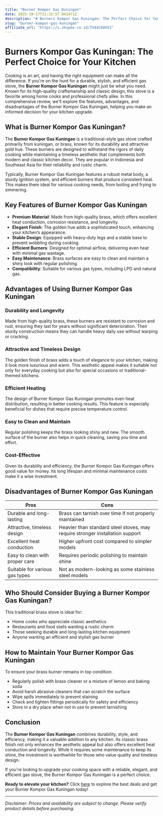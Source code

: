 ```yaml
---
title: "Burner Kompor Gas Kuningan"
date: 2025-10-17T21:33:57.041471Z
description: "# Burners Kompor Gas Kuningan: The Perfect Choice for Your Kitchen..."
slug: "burner-kompor-gas-kuningan"
affiliate_url: "https://s.shopee.co.id/7V44C68VX2"
---
```

# Burners Kompor Gas Kuningan: The Perfect Choice for Your Kitchen

Cooking is an art, and having the right equipment can make all the difference. If you're on the hunt for a durable, stylish, and efficient gas stove, the **Burner Kompor Gas Kuningan** might just be what you need. Known for its high-quality craftsmanship and classic design, this stove is a favorite among home cooks and professional chefs alike. In this comprehensive review, we'll explore the features, advantages, and disadvantages of the Burner Kompor Gas Kuningan, helping you make an informed decision for your kitchen upgrade.

## What is Burner Kompor Gas Kuningan?

The **Burner Kompor Gas Kuningan** is a traditional-style gas stove crafted primarily from kuningan, or brass, known for its durability and attractive gold hue. These burners are designed to withstand the rigors of daily cooking while maintaining a timeless aesthetic that complements both modern and classic kitchen decor. They are popular in Indonesia and Southeast Asia for their reliability and rustic charm.

Typically, Burner Kompor Gas Kuningan features a robust metal body, a sturdy ignition system, and efficient burners that produce consistent heat. This makes them ideal for various cooking needs, from boiling and frying to simmering.

## Key Features of Burner Kompor Gas Kuningan

- **Premium Material**: Made from high-quality brass, which offers excellent heat conduction, corrosion resistance, and longevity.
- **Elegant Finish**: The golden hue adds a sophisticated touch, enhancing your kitchen’s appearance.
- **Stable Design**: Equipped with heavy-duty legs and a stable base to prevent wobbling during cooking.
- **Efficient Burners**: Designed for optimal airflow, delivering even heat with minimal gas wastage.
- **Easy Maintenance**: Brass surfaces are easy to clean and maintain a shiny look with regular polishing.
- **Compatibility**: Suitable for various gas types, including LPG and natural gas.

## Advantages of Using Burner Kompor Gas Kuningan

### Durability and Longevity

Made from high-quality brass, these burners are resistant to corrosion and rust, ensuring they last for years without significant deterioration. Their sturdy construction means they can handle heavy daily use without warping or cracking.

### Attractive and Timeless Design

The golden finish of brass adds a touch of elegance to your kitchen, making it look more luxurious and warm. This aesthetic appeal makes it suitable not only for everyday cooking but also for special occasions or traditional-themed kitchens.

### Efficient Heating

The design of Burner Kompor Gas Kuningan promotes even heat distribution, resulting in better cooking results. This feature is especially beneficial for dishes that require precise temperature control.

### Easy to Clean and Maintain

Regular polishing keeps the brass looking shiny and new. The smooth surface of the burner also helps in quick cleaning, saving you time and effort.

### Cost-Effective

Given its durability and efficiency, the Burner Kompor Gas Kuningan offers good value for money. Its long lifespan and minimal maintenance costs make it a wise investment.

## Disadvantages of Burner Kompor Gas Kuningan

| Pros | Cons |
|----------------------------|--------------------------------------------|
| Durable and long-lasting | Brass can tarnish over time if not properly maintained |
| Attractive, timeless design | Heavier than standard steel stoves, may require stronger installation support |
| Excellent heat conduction | Higher upfront cost compared to simpler models |
| Easy to clean with proper care | Requires periodic polishing to maintain shine |
| Suitable for various gas types | Not as modern-looking as some stainless steel models |

## Who Should Consider Buying a Burner Kompor Gas Kuningan?

This traditional brass stove is ideal for:

- Home cooks who appreciate classic aesthetics
- Restaurants and food stalls wanting a rustic charm
- Those seeking durable and long-lasting kitchen equipment
- Anyone wanting an efficient and stylish gas burner

## How to Maintain Your Burner Kompor Gas Kuningan

To ensure your brass burner remains in top condition:

- Regularly polish with brass cleaner or a mixture of lemon and baking soda
- Avoid harsh abrasive cleaners that can scratch the surface
- Wipe spills immediately to prevent staining
- Check and tighten fittings periodically for safety and efficiency
- Store in a dry place when not in use to prevent tarnishing

## Conclusion

The **Burner Kompor Gas Kuningan** combines durability, style, and efficiency, making it a valuable addition to any kitchen. Its classic brass finish not only enhances the aesthetic appeal but also offers excellent heat conduction and longevity. While it requires some maintenance to keep its shine, the investment is worthwhile for those who value quality and timeless design.

If you're looking to upgrade your cooking space with a reliable, elegant, and efficient gas stove, the Burner Kompor Gas Kuningan is a perfect choice.

**Ready to elevate your kitchen?** Click [here](https://s.shopee.co.id/7V44C68VX2) to explore the best deals and get your Burner Kompor Gas Kuningan today!

---

*Disclaimer: Prices and availability are subject to change. Please verify product details before purchasing.*